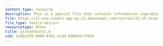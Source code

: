 ```yaml
---
content_type: resource
description: This is a special file that contains information regarding plotdefaults.
file: https://ol-ocw-studio-app-qa.s3.amazonaws.com/courses/22-15-essential-numerical-methods-fall-2014/a16b1d38080987b1ec8d6d8882c7fd3e_plotdefaults.m
file_type: text/x-objcsrc
resourcetype: Other
title: plotdefaults.m
uid: a16b1d38-0809-87b1-ec8d-6d8882c7fd3e
---
```


